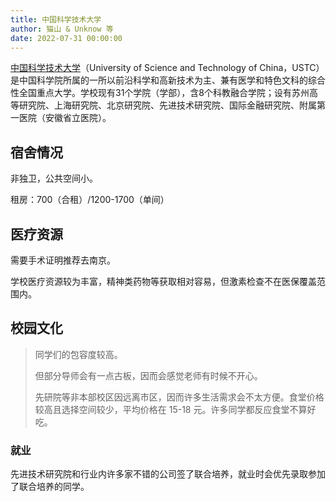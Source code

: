 ```yaml
---
title: 中国科学技术大学
author: 猫山 & Unknow 等
date: 2022-07-31 00:00:00
---
```


[中国科学技术大学](https://www.ustc.edu.cn)（University of Science and Technology of China，USTC）是中国科学院所属的一所以前沿科学和高新技术为主、兼有医学和特色文科的综合性全国重点大学。学校现有31个学院（学部），含8个科教融合学院；设有苏州高等研究院、上海研究院、北京研究院、先进技术研究院、国际金融研究院、附属第一医院（安徽省立医院）。

## 宿舍情况

非独卫，公共空间小。

租房：700（合租）/1200-1700（单间）

## 医疗资源

需要手术证明推荐去南京。

学校医疗资源较为丰富，精神类药物等获取相对容易，但激素检查不在医保覆盖范围内。

## 校园文化

> 同学们的包容度较高。
>
> 但部分导师会有一点古板，因而会感觉老师有时候不开心。
>
> 先研院等非本部校区因远离市区，因而许多生活需求会不太方便。食堂价格较高且选择空间较少，平均价格在 15-18 元。许多同学都反应食堂不算好吃。

### 就业

先进技术研究院和行业内许多家不错的公司签了联合培养，就业时会优先录取参加了联合培养的同学。
